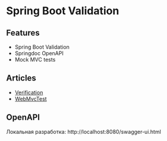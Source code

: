 # Spring Boot Validation

## Features
- Spring Boot Validation
- Springdoc OpenAPI
- Mock MVC tests

## Articles
- [Verification](https://reflectoring.io/bean-validation-with-spring-boot/)
- [WebMvcTest](https://reflectoring.io/spring-boot-web-controller-test/)


## OpenAPI
Локальная разработка: http://localhost:8080/swagger-ui.html 
